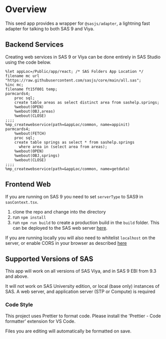 # Overview

This seed app provides a wrapper for `@sasjs/adapter`, a lightning fast adapter for talking to both SAS 9 and Viya.

## Backend Services

Creating web services in SAS 9 or Viya can be done entirely in SAS Studio using the code below.

```
%let appLoc=/Public/app/react; /* SAS Folders App Location */
filename mc url "https://raw.githubusercontent.com/sasjs/core/main/all.sas";
%inc mc;
filename ft15f001 temp;
parmcards4;
    proc sql;
    create table areas as select distinct area from sashelp.springs;
    %webout(OPEN)
    %webout(OBJ,areas)
    %webout(CLOSE)
;;;;
%mp_createwebservice(path=&appLoc/common, name=appinit)
parmcards4;
    %webout(FETCH)
    proc sql;
    create table springs as select * from sashelp.springs
      where area in (select area from areas);
    %webout(OPEN)
    %webout(OBJ,springs)
    %webout(CLOSE)
;;;;
%mp_createwebservice(path=&appLoc/common, name=getdata)
```

## Frontend Web

If you are running on SAS 9 you need to set `serverType` to SAS9 in `sasContext.tsx`.

1. clone the repo and change into the directory
2. run `npm install` 
3. run `npm run build` to create a production build in the `build` folder.  This can be deployed to the SAS web server [here](https://sasjs.io/frontend/deployment/).

If you are running locally you will also need to whitelist `localhost` on the server, or enable CORS in your browser as described [here](https://sasjs.io/frontend/cors/)


## Supported Versions of SAS

This app will work on all versions of SAS Viya, and in SAS 9 EBI from 9.3 and above.

It will not work on SAS University edition, or local (base only) instances of SAS. A web server, and application server (STP or Compute) is required

### Code Style

This project uses Prettier to format code.
Please install the 'Prettier - Code formatter' extension for VS Code.

Files you are editing will automatically be formatted on save.
